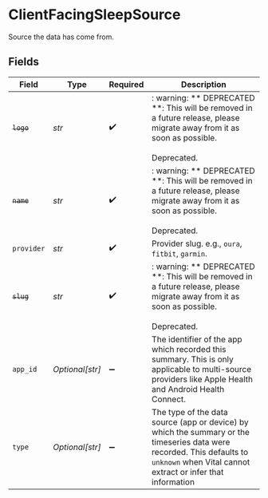 # ClientFacingSleepSource

Source the data has come from.


## Fields

| Field                                                                                                                                                                                 | Type                                                                                                                                                                                  | Required                                                                                                                                                                              | Description                                                                                                                                                                           |
| ------------------------------------------------------------------------------------------------------------------------------------------------------------------------------------- | ------------------------------------------------------------------------------------------------------------------------------------------------------------------------------------- | ------------------------------------------------------------------------------------------------------------------------------------------------------------------------------------- | ------------------------------------------------------------------------------------------------------------------------------------------------------------------------------------- |
| ~~`logo`~~                                                                                                                                                                            | *str*                                                                                                                                                                                 | :heavy_check_mark:                                                                                                                                                                    | : warning: ** DEPRECATED **: This will be removed in a future release, please migrate away from it as soon as possible.<br/><br/>Deprecated.                                          |
| ~~`name`~~                                                                                                                                                                            | *str*                                                                                                                                                                                 | :heavy_check_mark:                                                                                                                                                                    | : warning: ** DEPRECATED **: This will be removed in a future release, please migrate away from it as soon as possible.<br/><br/>Deprecated.                                          |
| `provider`                                                                                                                                                                            | *str*                                                                                                                                                                                 | :heavy_check_mark:                                                                                                                                                                    | Provider slug. e.g., `oura`, `fitbit`, `garmin`.                                                                                                                                      |
| ~~`slug`~~                                                                                                                                                                            | *str*                                                                                                                                                                                 | :heavy_check_mark:                                                                                                                                                                    | : warning: ** DEPRECATED **: This will be removed in a future release, please migrate away from it as soon as possible.<br/><br/>Deprecated.                                          |
| `app_id`                                                                                                                                                                              | *Optional[str]*                                                                                                                                                                       | :heavy_minus_sign:                                                                                                                                                                    | The identifier of the app which recorded this summary. This is only applicable to multi-source providers like Apple Health and Android Health Connect.                                |
| `type`                                                                                                                                                                                | *Optional[str]*                                                                                                                                                                       | :heavy_minus_sign:                                                                                                                                                                    | The type of the data source (app or device) by which the summary or the timeseries data were recorded. This defaults to `unknown` when Vital cannot extract or infer that information |